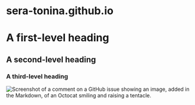 # sera-tonina.github.io
# A first-level heading
## A second-level heading
### A third-level heading

![Screenshot of a comment on a GitHub issue showing an image, added in the Markdown, of an Octocat smiling and raising a tentacle.](https://myoctocat.com/assets/images/base-octocat.svg)



